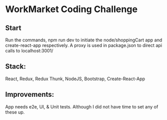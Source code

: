 # WorkMarket Coding Challenge

## Start
Run the commands, npm run dev to initiate the node/shoppingCart app and create-react-app respectively. A proxy is used in package.json to direct
api calls to localhost:3001/

## Stack:
React, Redux, Redux Thunk, NodeJS, Bootstrap, Create-React-App

## Improvements:
App needs e2e, UI, & Unit tests. Although I did not have time to set any of these up.
